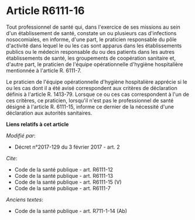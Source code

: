 # Article R6111-16

Tout professionnel de santé qui, dans l'exercice de ses missions au sein d'un établissement de santé, constate un ou
plusieurs cas d'infections nosocomiales, en informe, d'une part, le praticien responsable du pôle d'activité dans lequel le
ou les cas sont apparus dans les établissements publics ou le médecin responsable du ou des patients dans les autres
établissements de santé, les groupements de coopération sanitaire et, d'autre part, le praticien de l'équipe opérationnelle
d'hygiène hospitalière mentionnée à l'article R. 6111-7. 

Le praticien de l'équipe opérationnelle d'hygiène hospitalière apprécie si le ou les cas dont il a été avisé correspondent
aux critères de déclaration définis à l'article R. 1413-79. Lorsque ce ou ces cas correspondent à l'un de ces critères, ce
praticien, lorsqu'il n'est pas le professionnel de santé désigné à l'article R. 6111-15, informe ce dernier de la nécessité
d'une déclaration aux autorités sanitaires.

**Liens relatifs à cet article**

_Modifié par_:

  - Décret n°2017-129 du 3 février 2017 - art. 2

_Cite_:

  - Code de la santé publique - art. R6111-12
  - Code de la santé publique - art. R6111-13
  - Code de la santé publique - art. R6111-15 (V)
  - Code de la santé publique - art. R6111-7

_Anciens textes_:

  - Code de la santé publique - art. R711-1-14 (Ab)
